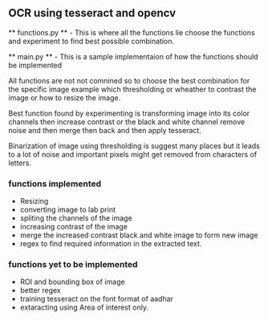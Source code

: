 ## OCR using tesseract and opencv


** functions.py ** - This is where all the functions lie choose the functions and experiment to find best possible combination.

** main.py ** - This is a sample implementaion of how the functions should be implemented

All functions are not not comnined so to choose the best combination for the specific image example which thresholding or wheather to contrast the image or how to resize the image.


Best function found by experimenting is transforming image into its color channels then increase contrast or the black and white channel remove noise and then merge then back and then apply tesseract.

Binarization of image using thresholding is suggest many places but it leads to a lot of noise and important pixels might get removed from characters of letters.

### functions implemented 

- Resizing
- converting image to lab print
- spliting the channels of the image
- increasing contrast of the image
- merge the increased contrast black and white image to form new image
- regex to find required information in the extracted text.


### functions yet to be implemented

- ROI and bounding box of image
- better regex
- training tesseract on the font format of aadhar
- extaracting using Area of interest only.
